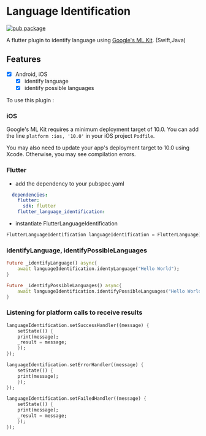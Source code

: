 # Language Identification

[![pub package](https://img.shields.io/pub/v/flutter_language_identification.svg?style=for-the-badge&colorB=green)](https://pub.dartlang.org/packages/flutter_language_identification)

A flutter plugin to identify language using [Google's ML Kit](https://developers.google.com/ml-kit/language/identification). (Swift,Java)

## Features

- [x] Android, iOS
  - [x] identify language
  - [x] identify possible languages

To use this plugin :

### iOS

Google's ML Kit requires a minimum deployment target of 10.0. You can add the line `platform :ios, '10.0'` in your iOS project `Podfile`.

You may also need to update your app's deployment target to 10.0 using Xcode. Otherwise, you may see compilation errors.

### Flutter

- add the dependency to your pubspec.yaml

```yaml
  dependencies:
    flutter:
      sdk: flutter
    flutter_language_identification:
```

- instantiate FlutterLanguageIdentification

```dart
FlutterLanguageIdentification languageIdentification = FlutterLanguageIdentification();
```

### identifyLanguage, identifyPossibleLanguages

```dart
Future _identifyLanguage() async{
    await languageIdentification.identyLanguage("Hello World");
}

Future _identifyPossibleLanguages() async{
    await languageIdentification.identifyPossibleLanguages("Hello World");
}
```

### Listening for platform calls to receive results

```dart
languageIdentification.setSuccessHandler((message) {
    setState(() {
    print(message);
    _result = message;
    });
});

languageIdentification.setErrorHandler((message) {
    setState(() {
    print(message);
    });
});

languageIdentification.setFailedHandler((message) {
    setState(() {
    print(message);
    _result = message;
    });
});
```

